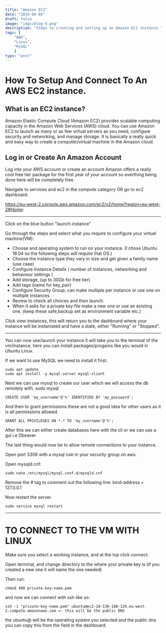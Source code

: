 ```yaml
---
title: "Amazon EC2"
date: "2019-09-05"
draft: false
image: "imgs/blog-4.png"
description: "Steps to creating and setting up an Amazon EC2 instance."
tags: [
    "AWS", 
    "Linux", 
    "MySQL"
    ]
type: "post"
---
```


# How To Setup And Connect To An AWS EC2 instance.

## What is an EC2 instance?
Amazon Elastic Compute Cloud (Amazon EC2) provides scalable computing capacity in the Amazon Web Services (AWS) cloud. You can use Amazon EC2 to launch as many or as few virtual servers as you need, configure security and networking, and manage storage. It is basically a really quick and easy way to create a computer/virtual machine in the Amazon cloud.

## Log in or Create An Amazon Account

Log into your AWS account or create an account Amazon offers a really cool free tier package for the first year of your account so everthing being done here will be completely free.

Navigate to services and ec2 in the compute category
OR
go to ec2 dashboard:

  https://eu-west-2.console.aws.amazon.com/ec2/v2/home?region=eu-west-2#Home:

-------------------------------------------------------------------------------------------------------------

Click on the blue button "launch instance"

Go through the steps and select what you require to configure your virtual machine(VM):

- Choose and operating system to run on your instance. (I chose Ubuntu 18.04 so the following steps will require that OS.)
- Choose the instance type they vary in size and get given a family name (use case)
- Configure Instance Details ( number of instances, networking and behaviour settings )
- Add storage, (up to 30Gb for free tier)
- Add tags (name for key_pair)
- Configure Security Group, can make multiple per instance or use one on multiple instances
- Review to check all choices and then launch.
- When it asks for a private key file make a new one or use an existing one. (keep these safe,backup set as environment variable etc.)

Click view instances, this will return you to the dashboard where your instance will be instaniated and have a state, either "Running" or "Stopped".

-------------------------------------------------------------------------------------------------------------

You can now use/launch your instance it will take you to the terminal of the vm/instance, here you can install packages/progams like you would in Ubuntu Linux.

If we want to use MySQL we need to install it first:

    sudo apt update
    sudo apt install -y mysql-server mysql-client

Next we can use mysql to create our user which we will access the db remotely with.
sudo mysql

    CREATE USER 'my_username'@'%' IDENTIFIED BY 'my_password';

And then to grant permissions these are not a good idea for other users as it is all permissions allowed.

    GRANT ALL PRIVILEGES ON *.* TO 'my_username'@'%';

After this we can either create databases here with the cli or we can use a gui i.e Dbeaver.

The last thing would now be to allow remote connections to your instance.

Open port 3306 with a mysql rule in your security group on aws.

Open mysqld.cnf:

    sudo nano /etc/mysql/mysql.conf.d/mysqld.cnf

Remove the # tag to comment out the following line:
bind-address          = 127.0.0.1

Now restart the server.

    sudo service mysql restart

-------------------------------------------------------------------------------------------------------------

# TO CONNECT TO THE VM WITH LINUX
Make sure you select a working instance, and at the top click connect.

Open terminal, and change directory to the where your private key is (if you created a new one it will name the one needed)

Then run:

    chmod 400 private-key-name.pem

and now we can connect with ssh like so:

    ssh -i "private-key-name.pem" ubuntu@ec2-18-130-188-129.eu-west-2.compute.amazonaws.com <- this will be the public DNS

the ubuntu@ will be the operating system you selected and the public dns you can copy this from the field in the dashboard.
